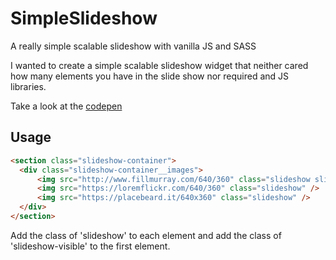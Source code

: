 # SimpleSlideshow
A really simple scalable slideshow with vanilla JS and SASS

I wanted to create a simple scalable slideshow widget that neither cared how many elements you have in the slide show nor required and JS libraries. 

Take a look at the [codepen](https://codepen.io/badgerswork/pen/VRErmy)

## Usage

```html
<section class="slideshow-container">    
  <div class="slideshow-container__images">
      <img src="http://www.fillmurray.com/640/360" class="slideshow slideshow-visible" />
      <img src="https://loremflickr.com/640/360" class="slideshow" />
      <img src="https://placebeard.it/640x360" class="slideshow" />
  </div>
</section>
```

Add the class of 'slideshow' to each element and add the class of 'slideshow-visible' to the first element.

